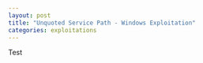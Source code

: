 ```yaml
---
layout: post  
title: "Unquoted Service Path - Windows Exploitation"  
categories: exploitations  
---
```


Test
